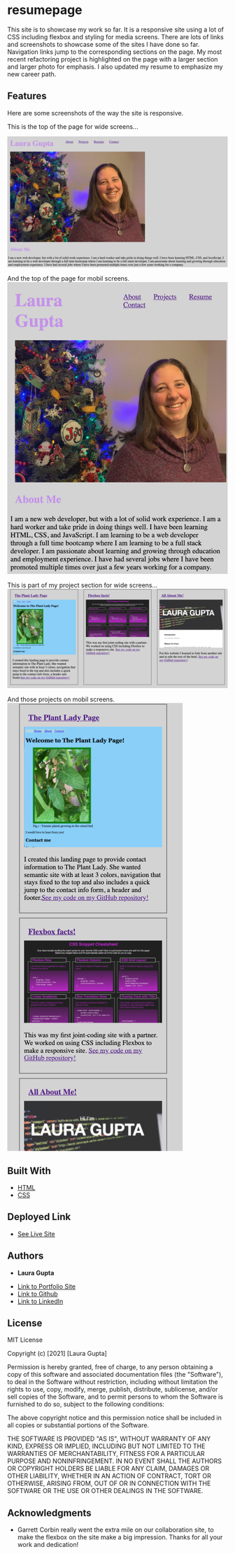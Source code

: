 # resumepage

This site is to showcase my work so far. It is a responsive site using a lot of CSS including flexbox and styling for media screens. There are lots of links and screenshots to showcase some of the sites I have done so far. Navigation links jump to the corresponding sections on the page. My most recent refactoring project is highlighted on the page with a larger section and larger photo for emphasis. I also updated my resume to emphasize my new career path. 

## Features
Here are some screenshots of the way the site is responsive. 

This is the top of the page for wide screens...

![Top of site for wide screens](assets/images/headerNavPhotoAboutMeForWideScreens.png)

And the top of the page for mobil screens.
![Top of page for mobil](/assets/images/headerNavPhotoAboutMeForMobil.png)

This is part of my project section for wide screens...
![Projects for wide screens](assets/images/projectsForWideScreens.png)

And those projects on mobil screens. 
![Projects for mobil](assets/images/projectsForMobil.png)


## Built With

* [HTML](https://developer.mozilla.org/en-US/docs/Web/HTML)
* [CSS](https://developer.mozilla.org/en-US/docs/Web/CSS)

## Deployed Link

* [See Live Site](https://lauragupta.github.io/resumepage/)


## Authors

* **Laura Gupta** 

- [Link to Portfolio Site](https://lauragupta.github.io/resumepage/#contact-info)
- [Link to Github](https://github.com/lauragupta)
- [Link to LinkedIn](https://www.linkedin.com/in/laura-gupta-5a277158/)


## License
MIT License

Copyright (c) [2021] [Laura Gupta]

Permission is hereby granted, free of charge, to any person obtaining a copy of this software and associated documentation files (the "Software"), to deal in the Software without restriction, including without limitation the rights to use, copy, modify, merge, publish, distribute, sublicense, and/or sell copies of the Software, and to permit persons to whom the Software is furnished to do so, subject to the following conditions:

The above copyright notice and this permission notice shall be included in all copies or substantial portions of the Software.

THE SOFTWARE IS PROVIDED "AS IS", WITHOUT WARRANTY OF ANY KIND, EXPRESS OR IMPLIED, INCLUDING BUT NOT LIMITED TO THE WARRANTIES OF MERCHANTABILITY, FITNESS FOR A PARTICULAR PURPOSE AND NONINFRINGEMENT. IN NO EVENT SHALL THE AUTHORS OR COPYRIGHT HOLDERS BE LIABLE FOR ANY CLAIM, DAMAGES OR OTHER LIABILITY, WHETHER IN AN ACTION OF CONTRACT, TORT OR OTHERWISE, ARISING FROM, OUT OF OR IN CONNECTION WITH THE SOFTWARE OR THE USE OR OTHER DEALINGS IN THE SOFTWARE.

## Acknowledgments

* Garrett Corbin really went the extra mile on our collaboration site, to make the flexbox on the site make a big impression. Thanks for all your work and dedication! 
